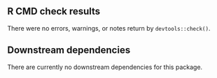 ## R CMD check results

There were no errors, warnings, or notes return by `devtools::check()`.

## Downstream dependencies

There are currently no downstream dependencies for this package.

